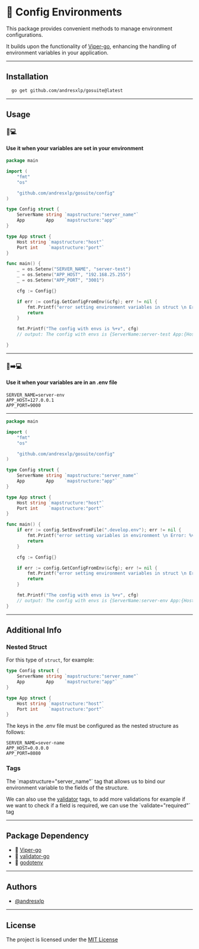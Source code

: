 # 🔐 Config Environments

This package provides convenient methods to manage environment configurations.

It builds upon the functionality of [Viper-go](https://github.com/spf13/viper), enhancing the handling of environment
variables in your application.

---

## Installation

```bash
  go get github.com/andresxlp/gosuite@latest
```

---

## Usage

### 🔐💻

#### Use it when your variables are set in your environment

```go
package main

import (
	"fmt"
	"os"

	"github.com/andresxlp/gosuite/config"
)

type Config struct {
	ServerName string `mapstructure:"server_name"`
	App        App    `mapstructure:"app"`
}

type App struct {
	Host string `mapstructure:"host"`
	Port int    `mapstructure:"port"`
}

func main() {
	_ = os.Setenv("SERVER_NAME", "server-test")
	_ = os.Setenv("APP_HOST", "192.168.25.255")
	_ = os.Setenv("APP_PORT", "3001")

	cfg := Config{}

	if err := config.GetConfigFromEnv(&cfg); err != nil {
		fmt.Printf("error setting environment variables in struct \n Error: %v", err)
		return
	}

	fmt.Printf("The config with envs is %+v", cfg)
	// output: The config with envs is {ServerName:server-test App:{Host:192.168.25.255 Port:3001}}

}

```

---

### 📄➡️💻

#### Use it when your variables are in an .env file

```dotenv
SERVER_NAME=server-env
APP_HOST=127.0.0.1
APP_PORT=9000
```

---

```go
package main

import (
	"fmt"
	"os"

	"github.com/andresxlp/gosuite/config"
)

type Config struct {
	ServerName string `mapstructure:"server_name"`
	App        App    `mapstructure:"app"`
}

type App struct {
	Host string `mapstructure:"host"`
	Port int    `mapstructure:"port"`
}

func main() {
	if err := config.SetEnvsFromFile(".develop.env"); err != nil {
		fmt.Printf("error setting variables in environment \n Error: %v", err)
		return
	}

	cfg := Config{}

	if err := config.GetConfigFromEnv(&cfg); err != nil {
		fmt.Printf("error setting environment variables in struct \n Error: %v", err)
		return
	}

	fmt.Printf("The config with envs is %+v", cfg)
	// output: The config with envs is {ServerName:server-env App:{Host:127.0.0.1 Port:9000}}
}
```

---

## Additional Info

### Nested Struct

For this type of `struct`, for example:
```go
type Config struct {
	ServerName string `mapstructure:"server_name"`
	App        App    `mapstructure:"app"`
}

type App struct {
	Host string `mapstructure:"host"`
	Port int    `mapstructure:"port"`
}
```
The keys in the .env file must be configured as the nested structure as follows:
```dotenv
SERVER_NAME=sever-name
APP_HOST=0.0.0.0
APP_PORT=8080
```


### Tags

The \`mapstructure="server_name"\` tag that allows us to bind our environment variable to the fields of the structure.

We can also use the [validator](https://github.com/go-playground/validator) tags, to add more validations for example if
we want to check if a field is required, we can use the \`validate="required"\` tag

---

## Package Dependency

- 🐍 [Viper-go](https://github.com/spf13/viper)
- 🐹 [validator-go](https://github.com/go-playground/validator)
- 🔐 [godotenv](https://github.com/joho/godotenv)

---

## Authors

- [@andresxlp](https://www.github.com/andresxlp)

---

## License

The project is licensed under the [MIT License](https://choosealicense.com/licenses/mit/)

